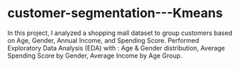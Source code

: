 # customer-segmentation---Kmeans
In this project, I analyzed a shopping mall dataset to group customers based on Age, Gender, Annual Income, and Spending Score.  Performed Exploratory Data Analysis (EDA) with :  Age &amp; Gender distribution, Average Spending Score by Gender, Average Income by Age Group.
